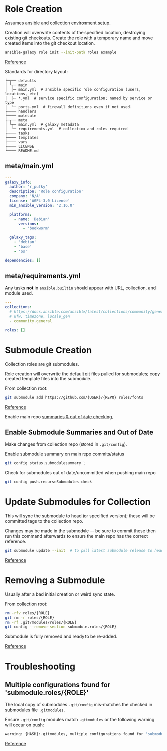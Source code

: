 # Role Creation
Assumes ansible and collection [environment setup](../collection/setup.md).

Creation will overwrite contents of the specified location, destroying existing
git checkouts. Create the role with a temporary name and move created items
into the git checkout location.

``` bash
ansible-galaxy role init --init-path roles example
```
[Reference](https://goetzrieger.github.io/ansible-collections/5-creating-collections/#adding-content-adding-a-custom-role)

Standards for directory layout:
```
├─┬── defaults
│ └┬─ main
│  ├─ main.yml  # ansible specific role configuration (users, locations, etc)
│  ├─ *.yml  # service specific configuration; named by service or type
│  └─ ports.yml  # firewall definitions even if not used.
├──── handlers
├──── molecule
├─┬── meta
│ └┬─ main.yml  # galaxy metadata
│  └─ requirements.yml  # collection and roles required
├──── tasks
├──── templates
├──── vars
├──── LICENSE
└──── README.md
```

## meta/main.yml
``` yaml
---
galaxy_info:
  author: 'r_pufky'
  description: 'Role configuration'
  company: 'N/A'
  license: 'AGPL-3.0 License'
  min_ansible_version: '2.16.0'

  platforms:
    - name: 'Debian'
      versions:
        - 'bookworm'

  galaxy_tags:
    - 'debian'
    - 'base'
    - 'os'

dependencies: []
```

## meta/requirements.yml
Any tasks **not** in `ansible.builtin` should appear with URL, collection, and
module used.
``` yaml
---
collections:
  # https://docs.ansible.com/ansible/latest/collections/community/general/
  # ufw, timezone, locale_gen
  - community.general

roles: []
```

# Submodule Creation
Collection roles are git submodules.

Role creation will overwrite the default git files pulled for submodules; copy
created template files into the submodule.

From collection root:
``` bash
git submodule add https://github.com/{USER}/{REPO} roles/fonts
```
[Reference](https://git-scm.com/book/en/v2/Git-Tools-Submodules)

Enable main repo [summaries & out of date checking.](#enable-submodule-summaries-and-out-of-date)

## Enable Submodule Summaries and Out of Date
Make changes from collection repo (stored in `.git/config`).

Enable submodule summary on main repo commits/status
``` bash
git config status.submodulesummary 1
```

Check for submodules out of date/uncommitted when pushing main repo
``` bash
git config push.recurseSubmodules check
```

# Update Submodules for Collection
This will sync the submodule to head (or specified version); these will be
committed tags to the collection repo.

Changes may be made in the submodule -- be sure to commit these then run this
command afterwards to ensure the main repo has the correct reference.
``` bash
git submodule update --init  # to pull latest submodule release to head.
```
[Reference](https://git-scm.com/book/en/v2/Git-Tools-Submodules)

# Removing a Submodule
Usually after a bad initial creation or weird sync state.

From collection root:
``` bash
rm -rfv roles/{ROLE}
git rm -r roles/{ROLE}
rm -rf .git/modules/roles/{ROLE}
git config --remove-section submodule.roles/{ROLE}
```
Submodule is fully removed and ready to be re-added.

[Reference](https://stackoverflow.com/questions/1260748/how-do-i-remove-a-submodule)

# Troubleshooting

## Multiple configurations found for 'submodule.roles/{ROLE}'
The local copy of submodules `.git/config` mis-matches the checked in
submodules file `.gitmodules`.

Ensure `.git/config` modules match `.gitmodules` or the following warning will
occur on push:
``` bash
warning: {HASH}:.gitmodules, multiple configurations found for 'submodule.roles/{ROLE}'. Skipping second one!
```
[Reference](https://stackoverflow.com/questions/51883100/git-submodule-warning-multiple-configurations-found)
